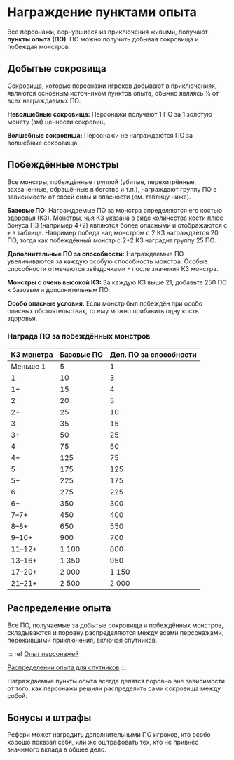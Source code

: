 # Награждение пунктами опыта

Все персонажи, вернувшиеся из приключения живыми, получают **пункты опыта (ПО)**. ПО можно получить добывая сокровища и побеждая монстров.

## Добытые сокровища

Сокровища, которые персонажи игроков добывают в приключениях, являются основным источником пунктов опыта, обычно являясь ¾ от всех награждаемых ПО.

**Неволшебные сокровища:** Персонажи получают 1 ПО за 1 золотую монету (зм) ценности сокровищ.

**Волшебные сокровища:** Персонажи не награждаются ПО за волшебные сокровища.

## Побеждённые монстры

Все монстры, побеждённые группой (убитые, перехитрённые, захваченные, обращённые в бегство и т.п.), награждают группу ПО в зависимости от своей силы и опасности (см. таблицу ниже).

**Базовые ПО:** Награждаемые ПО за монстра определяются его костью здоровья (КЗ). Монстры, чья КЗ указана в виде количества кости плюс бонуса ПЗ (например 4+2) являются более опасными и отображаются с `+` в таблице. Например победа над монстром с 2 КЗ награждается 20 ПО, тогда как побеждённый монстр с 2+2 КЗ наградит группу 25 ПО.

**Дополнительные ПО за способности:** Награждаемые ПО увеличиваются за каждую особую способность монстра. Особые способности отмечаются звёздочками `*` после значения КЗ монстра.

**Монстры с очень высокой КЗ:** За каждую КЗ выше 21, добавьте 250 ПО к базовым и дополнительным ПО.

**Особо опасные условия:** Если монстр был побеждён при особо опасных обстоятельствах, то ему можно прибавить одну кость здоровья.

### Награда ПО за побеждённых монстров

| КЗ монстра | Базовые ПО | Доп. ПО за способности |
| ---------- | ---------- | ---------------------- |
| Меньше 1   | 5          | 1                      |
| 1          | 10         | 3                      |
| 1+         | 15         | 4                      |
| 2          | 20         | 5                      |
| 2+         | 25         | 10                     |
| 3          | 35         | 15                     |
| 3+         | 50         | 25                     |
| 4          | 75         | 50                     |
| 4+         | 125        | 75                     |
| 5          | 175        | 125                    |
| 5+         | 225        | 175                    |
| 6          | 275        | 225                    |
| 6+         | 350        | 300                    |
| 7–7+       | 450        | 400                    |
| 8–8+       | 650        | 550                    |
| 9–10+      | 900        | 700                    |
| 11–12+     | 1 100      | 800                    |
| 13–16+     | 1 350      | 950                    |
| 17–20+     | 2 000      | 1 150                  |
| 21–21+     | 2 500      | 2 000                  |

## Распределение опыта

Все ПО, получаемые за добытые сокровища и побеждённых монстров, складываются и поровну распределяются между всеми персонажами, пережившими приключения, включая спутников.

::: ref
[Опыт персонажей](../../characters/advancement/experience.md)

[Распределении опыта для спутников](../../characters/hired-help/retainers.md#опыт)
:::

Награждаемые пункты опыта всегда делятся поровно вне зависимости от того, как персонажи решили распределить сами сокровища между собой.

## Бонусы и штрафы

Рефери может наградить дополнительными ПО игроков, кто особо хорошо показал себя, или же оштрафовать тех, кто не привнёс значимого вклада в общее дело.
